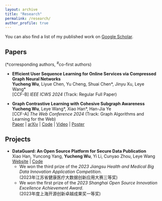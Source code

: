 ```yaml
---
layout: archive
title: "Research"
permalink: /research/
author_profile: true
---
```


You can also find a list of my published work on <a href="https://scholar.google.com/citations?user=eaoo3lAAAAAJ" target="_blank">Google Scholar</a>.

## Papers

(\*corresponding authors, <sup>#</sup>co-first authors)

* **Efficient User Sequence Learning for Online Services via Compressed Graph Neural Networks** <br/>
  <b>Yucheng Wu</b>, Liyue Chen, Yu Cheng, Shuai Chen\*, Jinyu Xu, Leye Wang\* <br/>
  [CCF-B] *IEEE ICWS 2024* (Track: Regular Full Paper) <br/>
  
* **Graph Contrastive Learning with Cohesive Subgraph Awareness** <br/>
  <b>Yucheng Wu</b>, Leye Wang\*, Xiao Han\*, Han-Jia Ye <br/>
  [CCF-A] *The Web Conference 2024* (Track: Graph Algorithms and Learning for the Web) <br/>
  <a href="https://dl.acm.org/doi/10.1145/3589334.3645470" target="_blank">Paper</a> |
  <a href="https://arxiv.org/abs/2401.17580" target="_blank">arXiv</a> | 
  <a href="https://github.com/wuyucheng2002/CTAug" target="_blank">Code</a> |
  <a href="https://www.youtube.com/watch?v=XLaXTIMSG_0" target="_blank">Video</a> |
  <a href="https://wuyucheng2002.github.io/files/Yucheng_Wu_rfp0950.pdf" target="_blank">Poster</a>


## Projects

* **DataGuard: An Open Source Platform for Secure Data Publication** <br/>
  Xiao Han, Yuncong Yang, <b>Yucheng Wu</b>, Yi Li, Cunyao Zhou, Leye Wang <br/>
  <a href="http://101.132.17.93/" target="_blank">Website</a> | 
  <a href="https://github.com/wuyucheng2002/DataGuard" target="_blank">Code</a> <br/>
  * We won the third prize of the *2023 Jiangsu Health and Medical Big Data Innovation Application Competition*.<br/>
     (2023年江苏省健康医疗大数据创新应用大赛三等奖)<br/>
  * We won the first prize of the *2023 Shanghai Open Source Innovation Excellence Achievement Award*.<br/>
     (2023年度上海开源创新卓越成果奖一等奖)
  
